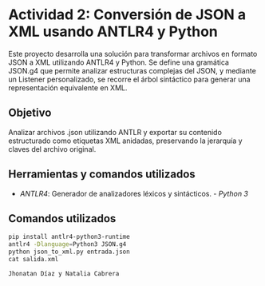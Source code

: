 # Actividad 2: Conversión de JSON a XML usando ANTLR4 y Python

Este proyecto desarrolla una solución para transformar archivos en formato JSON a XML utilizando ANTLR4 y Python. Se define una gramática JSON.g4 que permite analizar estructuras complejas del JSON, y mediante un Listener personalizado, se recorre el árbol sintáctico para generar una representación equivalente en XML.

##  Objetivo

Analizar archivos .json utilizando ANTLR y exportar su contenido estructurado como etiquetas XML anidadas, preservando la jerarquía y claves del archivo original.

## Herramientas y comandos utilizados
- *ANTLR4*: Generador de analizadores léxicos y sintácticos.
- *Python 3*

##  Comandos utilizados

```bash
pip install antlr4-python3-runtime
antlr4 -Dlanguage=Python3 JSON.g4
python json_to_xml.py entrada.json
cat salida.xml

Jhonatan Díaz y Natalia Cabrera